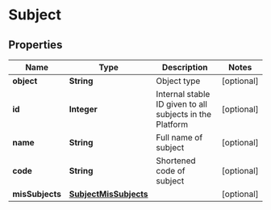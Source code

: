 
# Subject

## Properties
Name | Type | Description | Notes
------------ | ------------- | ------------- | -------------
**object** | **String** | Object type |  [optional]
**id** | **Integer** | Internal stable ID given to all subjects in the Platform |  [optional]
**name** | **String** | Full name of subject  |  [optional]
**code** | **String** | Shortened code of subject |  [optional]
**misSubjects** | [**SubjectMisSubjects**](SubjectMisSubjects.md) |  |  [optional]



